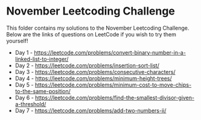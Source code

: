 # November Leetcoding Challenge

This folder contains my solutions to the November Leetcoding Challenge. Below are the links of questions on LeetCode if you wish to try them yourself!

* Day 1 - https://leetcode.com/problems/convert-binary-number-in-a-linked-list-to-integer/
* Day 2 - https://leetcode.com/problems/insertion-sort-list/
* Day 3 - https://leetcode.com/problems/consecutive-characters/
* Day 4 - https://leetcode.com/problems/minimum-height-trees/
* Day 5 - https://leetcode.com/problems/minimum-cost-to-move-chips-to-the-same-position/
* Day 6 - https://leetcode.com/problems/find-the-smallest-divisor-given-a-threshold/
* Day 7 - https://leetcode.com/problems/add-two-numbers-ii/
